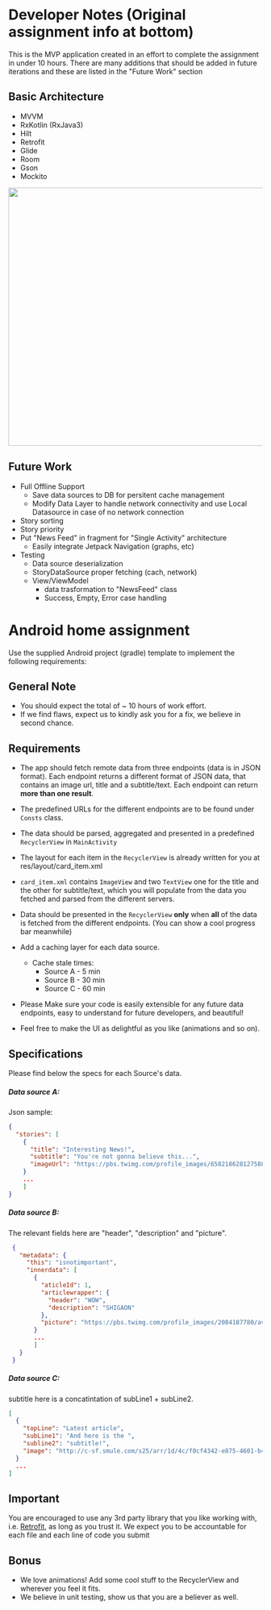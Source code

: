 # Developer Notes (Original assignment info at bottom)
This is the MVP application created in an effort to complete the assignment in under 10 hours. There are many additions that should be added in future iterations and these are listed in the "Future Work" section

## Basic Architecture
* MVVM
* RxKotlin (RxJava3)
* Hilt
* Retrofit
* Glide
* Room
* Gson
* Mockito
<img src="https://user-images.githubusercontent.com/7074773/174644916-051c30d7-0f96-4a61-a668-092ecbb2e658.png" width="512px"/>

## Future Work
* Full Offline Support
  * Save data sources to DB for persitent cache management
  * Modify Data Layer to handle network connectivity and use Local Datasource in case of no network connection
* Story sorting
* Story priority
* Put "News Feed" in fragment for "Single Activity" architecture
  * Easily integrate Jetpack Navigation (graphs, etc)
* Testing
  * Data source deserialization
  * StoryDataSource proper fetching (cach, network)
  * View/ViewModel
    * data trasformation to "NewsFeed" class
    * Success, Empty, Error case handling


# Android home assignment

Use the supplied Android project (gradle) template to implement the following requirements: 

## General Note
* You should expect the total of ~ 10 hours of work effort.    
* If we find flaws, expect us to kindly ask you for a fix, we believe in second chance.  

## Requirements

* The app should fetch remote data from three endpoints (data is in JSON format).
Each endpoint returns a different format of JSON data, that contains an image url, title and a subtitle/text.
Each endpoint can return **more than one result**.
* The predefined URLs for the different endpoints are to be found under ```Consts``` class.
* The data should be parsed, aggregated and presented in a predefined ```RecyclerView``` in ```MainActivity```
* The layout for each item in the ```RecyclerView``` is already written for you at res/layout/card_item.xml
* ```card_item.xml``` contains ```ImageView``` and two ```TextView``` one for the title and the other for subtitle/text, which you will populate from the data you fetched and parsed from the different servers.
* Data should be presented in the ```RecyclerView``` **only** when **all** of the data is fetched from the different endpoints.
  (You can show a cool progress bar meanwhile)
* Add a caching layer for each data source. 
  * Cache stale times:
      * Source A - 5 min
      * Source B - 30 min
      * Source C - 60 min  
  
* Please Make sure your code is easily extensible for any future data endpoints, easy to understand for future developers, and beautiful!
* Feel free to make the UI as delightful as you like (animations and so on).

## Specifications
Please find below the specs for each Source's data.
##### Data source A:
Json sample:
```json
{
  "stories": [
    {
      "title": "Interesting News!",
      "subtitle": "You're not gonna believe this...",
      "imageUrl": "https://pbs.twimg.com/profile_images/658218628127588352/v0ZLUBrt.jpg"
    }
    ...
    ]
}
```

##### Data source B:
The relevant fields here are "header", "description" and "picture".

```json
 {
   "metadata": {
     "this": "isnotimportant",
     "innerdata": [
       {
         "aticleId": 1,
         "articlewrapper": {
           "header": "WOW",
           "description": "SHIGAON"
         },
         "picture": "https://pbs.twimg.com/profile_images/2084187780/avib_400x400.jpg"
       }
       ...
       ]
   }
 }            
```
    
##### Data source C:
subtitle here is a concatintation of subLine1 + subLine2.

```json
[
  {
    "topLine": "Latest article",
    "subLine1": "And here is the ",
    "subline2": "subtitle!",
    "image": "http://c-sf.smule.com/s25/arr/1d/4c/f0cf4342-e875-4601-b47e-c74a8d021d8d.jpg"
  }
  ...
]
```

## Important
You are encouraged to use any 3rd party library that you like working with, i.e. [Retrofit](http://square.github.io/retrofit/), as long as you trust it.
We expect you to be accountable for each file and each line of code you submit

## Bonus

* We love animations! Add some cool stuff to the RecyclerView and wherever you feel it fits.
* We believe in unit testing, show us that you are a believer as well.   
 
